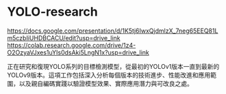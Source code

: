 # YOLO-research
https://docs.google.com/presentation/d/1K5tj6IwxQjdmlzX_7neg65EEQ81Lm5czbIiUHDBCACU/edit?usp=drive_link
https://colab.research.google.com/drive/1z4-O2OzyaVJxes1uYIs0dsAki5LngN1x?usp=drive_link

正在研究和復現YOLO系列的目標檢測模型，從最初的YOLOv1版本一直到最新的YOLOv9版本。這項工作包括深入分析每個版本的技術進步、性能改進和應用範圍，以及親自編碼實踐以驗證模型效果、實際應用潛力與可改良之處。

